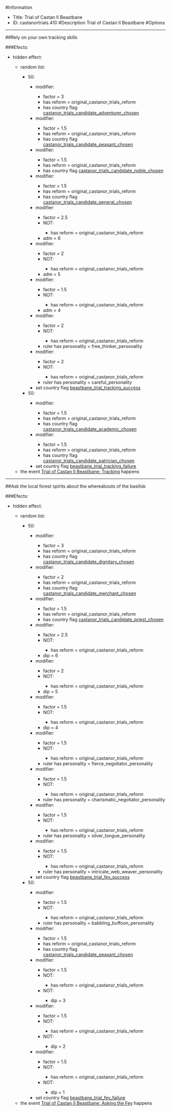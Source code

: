 #Information
 - Title: Trial of Castan II Beastbane
 - ID: castanortrials.410
#Description
Trial of Castan II Beastbane
#Options

___
##Rely on your own tracking skills

###Efects:<ul><li>hidden effect:</li><ul><li>random list:</li><ul><li>50:</li><ul><li>modifier:</li><ul><li>factor = 3</li><li>has reform = original_castanor_trials_reform</li><li>has country flag [castanor_trials_candidate_adventurer_chosen](../flags/castanor_trials_candidate_adventurer_chosen.md)</li></ul><li>modifier:</li><ul><li>factor = 1.5</li><li>has reform = original_castanor_trials_reform</li><li>has country flag [castanor_trials_candidate_peasant_chosen](../flags/castanor_trials_candidate_peasant_chosen.md)</li></ul><li>modifier:</li><ul><li>factor = 1.5</li><li>has reform = original_castanor_trials_reform</li><li>has country flag [castanor_trials_candidate_noble_chosen](../flags/castanor_trials_candidate_noble_chosen.md)</li></ul><li>modifier:</li><ul><li>factor = 1.5</li><li>has reform = original_castanor_trials_reform</li><li>has country flag [castanor_trials_candidate_general_chosen](../flags/castanor_trials_candidate_general_chosen.md)</li></ul><li>modifier:</li><ul><li>factor = 2.5</li><li>NOT:</li><ul><li>has reform = original_castanor_trials_reform</li></ul><li>adm = 6</li></ul><li>modifier:</li><ul><li>factor = 2</li><li>NOT:</li><ul><li>has reform = original_castanor_trials_reform</li></ul><li>adm = 5</li></ul><li>modifier:</li><ul><li>factor = 1.5</li><li>NOT:</li><ul><li>has reform = original_castanor_trials_reform</li></ul><li>adm = 4</li></ul><li>modifier:</li><ul><li>factor = 2</li><li>NOT:</li><ul><li>has reform = original_castanor_trials_reform</li></ul><li>ruler has personality = free_thinker_personality</li></ul><li>modifier:</li><ul><li>factor = 2</li><li>NOT:</li><ul><li>has reform = original_castanor_trials_reform</li></ul><li>ruler has personality = careful_personality</li></ul><li>set country flag [beastbane_trial_tracking_success](../flags/beastbane_trial_tracking_success.md)</li></ul><li>50:</li><ul><li>modifier:</li><ul><li>factor = 1.5</li><li>has reform = original_castanor_trials_reform</li><li>has country flag [castanor_trials_candidate_academic_chosen](../flags/castanor_trials_candidate_academic_chosen.md)</li></ul><li>modifier:</li><ul><li>factor = 1.5</li><li>has reform = original_castanor_trials_reform</li><li>has country flag [castanor_trials_candidate_patrician_chosen](../flags/castanor_trials_candidate_patrician_chosen.md)</li></ul><li>set country flag [beastbane_trial_tracking_failure](../flags/beastbane_trial_tracking_failure.md)</li></ul></ul><li>the event [Trial of Castan II Beastbane: Tracking](../events/trial_of_castan_ii_beastbane_tracking.md) happens</li></ul></ul>

___
##Ask the local forest spirits about the whereabouts of the basilisk

###Efects:<ul><li>hidden effect:</li><ul><li>random list:</li><ul><li>50:</li><ul><li>modifier:</li><ul><li>factor = 3</li><li>has reform = original_castanor_trials_reform</li><li>has country flag [castanor_trials_candidate_dignitary_chosen](../flags/castanor_trials_candidate_dignitary_chosen.md)</li></ul><li>modifier:</li><ul><li>factor = 2</li><li>has reform = original_castanor_trials_reform</li><li>has country flag [castanor_trials_candidate_merchant_chosen](../flags/castanor_trials_candidate_merchant_chosen.md)</li></ul><li>modifier:</li><ul><li>factor = 1.5</li><li>has reform = original_castanor_trials_reform</li><li>has country flag [castanor_trials_candidate_priest_chosen](../flags/castanor_trials_candidate_priest_chosen.md)</li></ul><li>modifier:</li><ul><li>factor = 2.5</li><li>NOT:</li><ul><li>has reform = original_castanor_trials_reform</li></ul><li>dip = 6</li></ul><li>modifier:</li><ul><li>factor = 2</li><li>NOT:</li><ul><li>has reform = original_castanor_trials_reform</li></ul><li>dip = 5</li></ul><li>modifier:</li><ul><li>factor = 1.5</li><li>NOT:</li><ul><li>has reform = original_castanor_trials_reform</li></ul><li>dip = 4</li></ul><li>modifier:</li><ul><li>factor = 1.5</li><li>NOT:</li><ul><li>has reform = original_castanor_trials_reform</li></ul><li>ruler has personality = fierce_negotiator_personality</li></ul><li>modifier:</li><ul><li>factor = 1.5</li><li>NOT:</li><ul><li>has reform = original_castanor_trials_reform</li></ul><li>ruler has personality = charismatic_negotiator_personality</li></ul><li>modifier:</li><ul><li>factor = 1.5</li><li>NOT:</li><ul><li>has reform = original_castanor_trials_reform</li></ul><li>ruler has personality = silver_tongue_personality</li></ul><li>modifier:</li><ul><li>factor = 1.5</li><li>NOT:</li><ul><li>has reform = original_castanor_trials_reform</li></ul><li>ruler has personality = intricate_web_weaver_personality</li></ul><li>set country flag [beastbane_trial_fey_success](../flags/beastbane_trial_fey_success.md)</li></ul><li>50:</li><ul><li>modifier:</li><ul><li>factor = 1.5</li><li>NOT:</li><ul><li>has reform = original_castanor_trials_reform</li></ul><li>ruler has personality = babbling_buffoon_personality</li></ul><li>modifier:</li><ul><li>factor = 1.5</li><li>has reform = original_castanor_trials_reform</li><li>has country flag [castanor_trials_candidate_peasant_chosen](../flags/castanor_trials_candidate_peasant_chosen.md)</li></ul><li>modifier:</li><ul><li>factor = 1.5</li><li>NOT:</li><ul><li>has reform = original_castanor_trials_reform</li></ul><li>NOT:</li><ul><li>dip = 3</li></ul></ul><li>modifier:</li><ul><li>factor = 1.5</li><li>NOT:</li><ul><li>has reform = original_castanor_trials_reform</li></ul><li>NOT:</li><ul><li>dip = 2</li></ul></ul><li>modifier:</li><ul><li>factor = 1.5</li><li>NOT:</li><ul><li>has reform = original_castanor_trials_reform</li></ul><li>NOT:</li><ul><li>dip = 1</li></ul></ul><li>set country flag [beastbane_trial_fey_failure](../flags/beastbane_trial_fey_failure.md)</li></ul></ul><li>the event [Trial of Castan II Beastbane: Asking the Fey](../events/trial_of_castan_ii_beastbane_asking_the_fey.md) happens</li></ul></ul>
